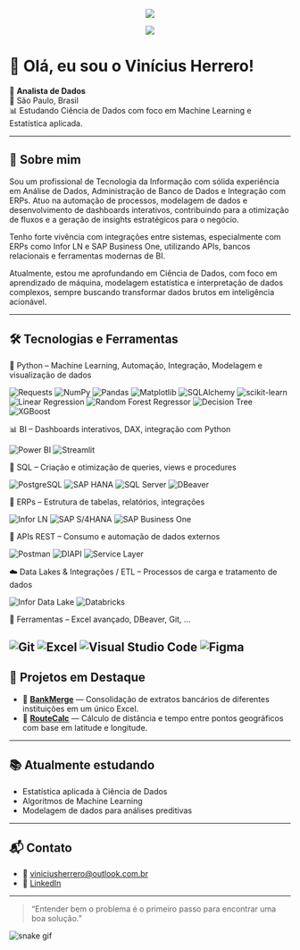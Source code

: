<!-- Banner topo -->
<p align="center">
  <img src="https://capsule-render.vercel.app/api?type=waving&color=0:0A66C2,100:0072b1&height=200&section=header&text=Vinícius%20Herrero&fontSize=40&fontColor=ffffff" />
</p>

<p align="center">
  <img src="https://readme-typing-svg.herokuapp.com?font=Fira+Code&weight=500&size=22&pause=1000&center=true&vCenter=true&width=435&lines=Analista+de+Dados;Especialista+em+Automação;Power+BI+%7C+Python+%7C+SQL;Transformando+dados+em+decisões" />
</p>

# 👋 Olá, eu sou o Vinícius Herrero!

🎯 **Analista de Dados**  
📍 São Paulo, Brasil  
📊 Estudando Ciência de Dados com foco em Machine Learning e Estatística aplicada.

---

## 🧠 Sobre mim

Sou um profissional de Tecnologia da Informação com sólida experiência em Análise de Dados, Administração de Banco de Dados e Integração com ERPs. Atuo na automação de processos, modelagem de dados e desenvolvimento de dashboards interativos, contribuindo para a otimização de fluxos e a geração de insights estratégicos para o negócio.

Tenho forte vivência com integrações entre sistemas, especialmente com ERPs como Infor LN e SAP Business One, utilizando APIs, bancos relacionais e ferramentas modernas de BI.

Atualmente, estou me aprofundando em Ciência de Dados, com foco em aprendizado de máquina, modelagem estatística e interpretação de dados complexos, sempre buscando transformar dados brutos em inteligência acionável.

---

## 🛠️ Tecnologias e Ferramentas






🐍 Python – Machine Learning, Automação, Integração, Modelagem e visualização de dados

![Requests](https://img.shields.io/badge/-Requests-2D5D89?style=for-the-badge&logo=python&logoColor=white)
![NumPy](https://img.shields.io/badge/-NumPy-013243?style=for-the-badge&logo=numpy&logoColor=white)
![Pandas](https://img.shields.io/badge/-Pandas-150458?style=for-the-badge&logo=pandas&logoColor=white)
![Matplotlib](https://img.shields.io/badge/-Matplotlib-11557C?style=for-the-badge&logo=plotly&logoColor=white)
![SQLAlchemy](https://img.shields.io/badge/-SQLAlchemy-FF6C37?style=for-the-badge&logo=python&logoColor=white)
![scikit-learn](https://img.shields.io/badge/-scikit--learn-F7931E?style=for-the-badge&logo=scikit-learn&logoColor=white)
![Linear Regression](https://img.shields.io/badge/-Linear%20Regression-4CAF50?style=for-the-badge&logo=python&logoColor=white)
![Random Forest Regressor](https://img.shields.io/badge/-Random%20Forest%20Regressor-8BC34A?style=for-the-badge&logo=python&logoColor=white)
![Decision Tree](https://img.shields.io/badge/-Decision%20Tree-CDDC39?style=for-the-badge&logo=python&logoColor=white)
![XGBoost](https://img.shields.io/badge/-XGBoost-FF6E00?style=for-the-badge&logo=xgboost&logoColor=white)

📊 BI – Dashboards interativos, DAX, integração com Python

![Power BI](https://img.shields.io/badge/-Power%20BI-F2C811?style=for-the-badge&logo=powerbi&logoColor=black)
![Streamlit](https://img.shields.io/badge/-Streamlit-FF4B4B?style=for-the-badge&logo=streamlit&logoColor=white)

🧠 SQL – Criação e otimização de queries, views e procedures

![PostgreSQL](https://img.shields.io/badge/-PostgreSQL-336791?style=for-the-badge&logo=postgresql&logoColor=white)
![SAP HANA](https://img.shields.io/badge/-SAP%20HANA-0FAAFF?style=for-the-badge&logo=sap&logoColor=white)
![SQL Server](https://img.shields.io/badge/-SQL%20Server-CC2927?style=for-the-badge&logo=microsoftsqlserver&logoColor=white)
![DBeaver](https://img.shields.io/badge/-DBeaver-372923?style=for-the-badge&logo=dbeaver&logoColor=white)

🏢 ERPs – Estrutura de tabelas, relatórios, integrações

![Infor LN](https://img.shields.io/badge/-Infor%20LN-FF0000?style=for-the-badge&logo=ibm&logoColor=white)
![SAP S/4HANA](https://img.shields.io/badge/-SAP%20S%2F4HANA-0FAAFF?style=for-the-badge&logo=sap&logoColor=white)
![SAP Business One](https://img.shields.io/badge/-SAP%20Business%20One-000000?style=for-the-badge&logo=sap&logoColor=white)

🔁 APIs REST – Consumo e automação de dados externos

![Postman](https://img.shields.io/badge/-Postman-FF6C37?style=for-the-badge&logo=postman&logoColor=white)
![DIAPI](https://img.shields.io/badge/-SAP%20DIAPI-000000?style=for-the-badge&logo=sap&logoColor=white)
![Service Layer](https://img.shields.io/badge/-SAP%20Service%20Layer-3C3C3C?style=for-the-badge&logo=powerbi&logoColor=yellow)

☁️ Data Lakes & Integrações / ETL – Processos de carga e tratamento de dados

![Infor Data Lake](https://img.shields.io/badge/-Data%20Lake-1F6FEB?style=for-the-badge&logo=azuredevops&logoColor=white)
![Databricks](https://img.shields.io/badge/Databricks-FF342E?style=for-the-badge&logo=databricks&logoColor=white)


🧰 Ferramentas – Excel avançado, DBeaver, Git, ...

![Git](https://img.shields.io/badge/-Git-F05032?style=for-the-badge&logo=git&logoColor=white)
![Excel](https://img.shields.io/badge/-Excel-217346?style=for-the-badge&logo=microsoftexcel&logoColor=white)
![Visual Studio Code](https://img.shields.io/badge/-VS%20Code-007ACC?style=for-the-badge&logo=visual-studio-code&logoColor=white)
![Figma](https://img.shields.io/badge/-Figma-150458?style=for-the-badge&logo=figma&logoColor=white)
---

## 🚀 Projetos em Destaque

- 📌 **[BankMerge](https://github.com/Vinicius-Herrero/BankMerge)** — Consolidação de extratos bancários de diferentes instituições em um único Excel.
- 📌 **[RouteCalc](https://github.com/Vinicius-Herrero/RouteCalc)** — Cálculo de distância e tempo entre pontos geográficos com base em latitude e longitude.

---

## 📚 Atualmente estudando

- Estatística aplicada à Ciência de Dados  
- Algoritmos de Machine Learning  
- Modelagem de dados para análises preditivas  

---


## 📬 Contato

- 📧 viniciusherrero@outlook.com.br
- 💼 [LinkedIn](https://www.linkedin.com/in/vinicius-herrero/)  


---

> “Entender bem o problema é o primeiro passo para encontrar uma boa solução.”

![snake gif](https://github.com/Vinícius-Herrero/Vinicius-Herrero/blob/output/github-contribution-grid-snake.svg)

